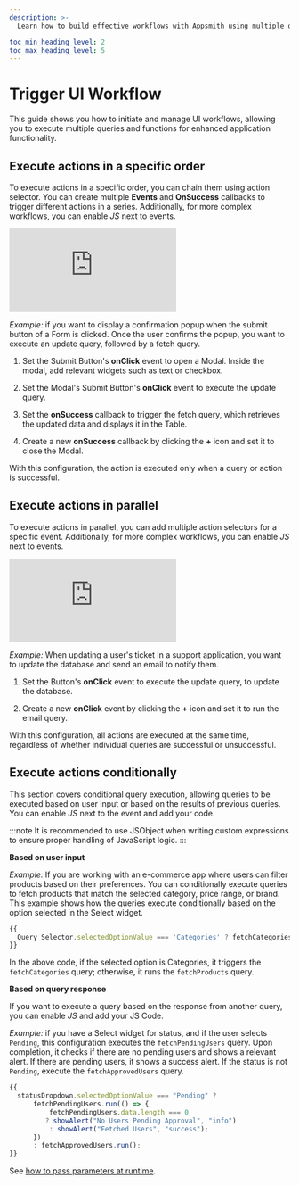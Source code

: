```yaml
---
description: >-
  Learn how to build effective workflows with Appsmith using multiple queries and execute them in the serial, parallel or conditional manner and programming widgets for smooth user interaction.

toc_min_heading_level: 2
toc_max_heading_level: 5
---
```


# Trigger UI Workflow

This guide shows you how to initiate and manage UI workflows, allowing you to execute multiple queries and functions for enhanced application functionality.

## Execute actions in a specific order

To execute actions in a specific order, you can chain them using action selector. You can create multiple **Events** and **OnSuccess** callbacks to trigger different actions in a series. Additionally, for more complex workflows, you can enable *JS* next to events.

<div style={{ position: "relative", paddingBottom: "calc(50.520833333333336% + 41px)", height: "0", width: "100%" }}>
  <iframe src="https://demo.arcade.software/6P4Z76FkgQ5LNXW3Oa5n?embed" frameborder="0" loading="lazy" webkitallowfullscreen mozallowfullscreen allowfullscreen style={{ position: "absolute", top: "0", left: "0", width: "100%", height: "100%", colorScheme: "light" }} title="Appsmith | Connect Data">
  </iframe>
</div>

<p></p>


*Example:*  if you want to display a confirmation popup when the submit button of a Form is clicked. Once the user confirms the popup, you want to execute an update query, followed by a fetch query.

1. Set the Submit Button's **onClick** event to open a Modal. Inside the modal, add relevant widgets such as text or checkbox.

2. Set the Modal's Submit Button's **onClick** event to execute the update query.

3. Set the **onSuccess** callback to trigger the fetch query, which retrieves the updated data and displays it in the Table.

4. Create a new **onSuccess** callback by clicking the **+** icon and set it to close the Modal.

With this configuration, the action is executed only when a query or action is successful.



## Execute actions in parallel 

To execute actions in parallel, you can add multiple action selectors for a specific event. Additionally, for more complex workflows, you can enable *JS* next to events.

<div style={{ position: "relative", paddingBottom: "calc(50.520833333333336% + 41px)", height: "0", width: "100%" }}>
  <iframe src="https://demo.arcade.software/weQmsVxt589vcXiLGTdc?embed" frameborder="0" loading="lazy" webkitallowfullscreen mozallowfullscreen allowfullscreen style={{ position: "absolute", top: "0", left: "0", width: "100%", height: "100%", colorScheme: "light" }} title="Appsmith | Connect Data">
  </iframe>
</div>

<p></p>




*Example:* When updating a user's ticket in a support application, you want to update the database and send an email to notify them.

1. Set the Button's **onClick** event to execute the update query, to update the database.

2. Create a new **onClick** event by clicking the **+** icon and set it to run the email query. 


With this configuration, all actions are executed at the same time, regardless of whether individual queries are successful or unsuccessful.





## Execute actions conditionally


This section covers conditional query execution, allowing queries to be executed based on user input or based on the results of previous queries. You can enable *JS* next to the event and add your code. 

:::note
It is recommended to use JSObject when writing custom expressions to ensure proper handling of JavaScript logic.
:::

**Based on user input**

*Example:* If you are working with an e-commerce app where users can filter products based on their preferences. You can conditionally execute queries to fetch products that match the selected category, price range, or brand. This example shows how the queries execute conditionally based on the option selected in the Select widget.

```javascript
{{
  Query_Selector.selectedOptionValue === 'Categories' ? fetchCategories.run() : fetchProducts.run();
}}
```

In the above code, if the selected option is Categories, it triggers the `fetchCategories` query; otherwise, it runs the `fetchProducts` query.

**Based on query response**

If you want to execute a query based on the response from another query, you can enable *JS* and add your JS Code.


 *Example:* if you have a Select widget for status, and if the user selects `Pending`, this configuration executes the `fetchPendingUsers` query.  Upon completion,  it checks if there are no pending users and shows a relevant alert. If there are pending users, it shows a success alert. If the status is not `Pending`, execute the `fetchApprovedUsers` query.

```javascript
{{ 
  statusDropdown.selectedOptionValue === "Pending" ?
      fetchPendingUsers.run(() => {
          fetchPendingUsers.data.length === 0 
         ? showAlert("No Users Pending Approval", "info") 
          : showAlert("Fetched Users", "success");
      }) 
      : fetchApprovedUsers.run();
}}
```

See [how to pass parameters at runtime](/connect-data/concepts/dynamic-queries#passing-parameters-at-runtime-using-run).